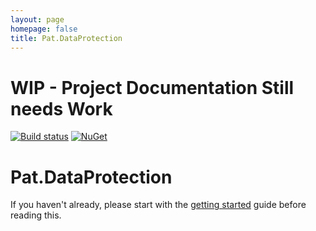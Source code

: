 ```yaml
---
layout: page
homepage: false
title: Pat.DataProtection
---
```


# WIP - Project Documentation Still needs Work
[![Build status](https://ci.appveyor.com/api/projects/status/2df8y529t1sq75xf?svg=true)](https://ci.appveyor.com/project/ilivewithian/pat-dataprotection)
[![NuGet](https://img.shields.io/nuget/v/Pat.DataProtection.svg)](https://www.nuget.org/packages/Pat.DataProtection/)

# Pat.DataProtection


If you haven't already, please start with the [getting started](/docs/) guide before reading this.

